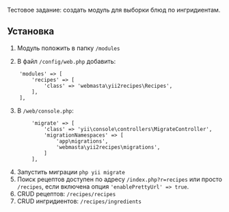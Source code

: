 Тестовое задание: создать модуль для выборки блюд по ингридиентам.

Установка
---
1) Модуль положить в папку `/modules`

2) В файл `/config/web.php` добавить:

```phpt /config/web.php
    'modules' => [
        'recipes' => [
            'class' => 'webmasta\yii2recipes\Recipes',
        ],
    ],
```

3) В `/web/console.php`:

```phpt /web/console.php
        'migrate' => [
            'class' => 'yii\console\controllers\MigrateController',
            'migrationNamespaces' => [
                'app\migrations',
                'webmasta\yii2recipes\migrations',
            ]
        ],
```

4) Запустить миграции `php yii migrate`
5) Поиск рецептов доступен по адресу `/index.php?r=recipes` или просто `/recipes`, если включена опция `'enablePrettyUrl' => true`.
6) CRUD рецептов: `/recipes/recipes`
7) CRUD ингридиентов: `/recipes/ingredients`


